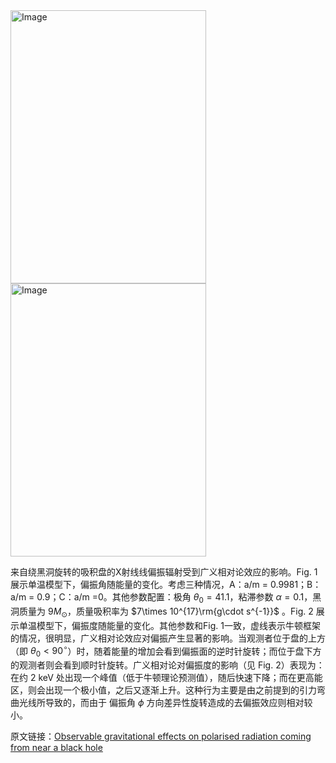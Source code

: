 <img width="313" height="437" alt="Image" src="https://github.com/user-attachments/assets/2ff69822-3260-4557-8bf8-af5557cf96a2" />


<img width="313" height="437" alt="Image" src="https://github.com/user-attachments/assets/aa8b66e8-ce1c-46e9-94f3-781cbc287350" />


来自绕黑洞旋转的吸积盘的X射线线偏振辐射受到广义相对论效应的影响。Fig. 1 展示单温模型下，偏振角随能量的变化。考虑三种情况，A：a/m = 0.9981；B：a/m = 0.9；C：a/m =0。其他参数配置：极角 $\theta_0=41.1$，粘滞参数 $\alpha= 0.1$，黑洞质量为 $9M_\odot$，质量吸积率为 $7\times 10^{17}\rm{g\cdot s^{-1}}$ 。Fig. 2 展示单温模型下，偏振度随能量的变化。其他参数和Fig. 1一致，虚线表示牛顿框架的情况，很明显，广义相对论效应对偏振产生显著的影响。当观测者位于盘的上方（即 $\theta_0 < 90^\circ$）时，随着能量的增加会看到偏振面的逆时针旋转；而位于盘下方的观测者则会看到顺时针旋转。广义相对论对偏振度的影响（见 Fig. 2）表现为：在约 2 keV 处出现一个峰值（低于牛顿理论预测值），随后快速下降；而在更高能区，则会出现一个极小值，之后又逐渐上升。这种行为主要是由之前提到的引力弯曲光线所导致的，而由于 偏振角 $\phi$ 方向差异性旋转造成的去偏振效应则相对较小。



原文链接：[Observable gravitational effects on polarised radiation coming from near a black hole](https://www.nature.com/articles/269128a0)